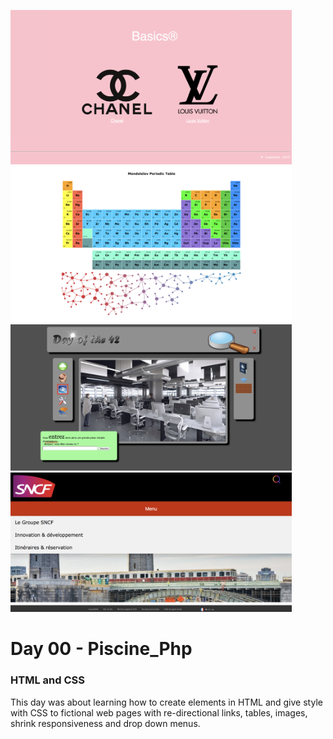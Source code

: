 <img src="../resources/images/basics.png" width="450"><img src="../resources/images/mendeleiev.png" width="450"><img src="../resources/images/doft.png" width="450"><img src="../resources/images/menu.png" width="450">

# Day 00 - Piscine_Php

### HTML and CSS

This day was about learning how to create elements in HTML and give style with CSS to fictional web pages with re-directional links, tables, images, shrink responsiveness and drop down menus.
